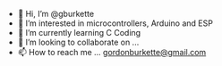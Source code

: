 - 👋 Hi, I’m @gburkette
- 👀 I’m interested in microcontrollers, Arduino and ESP
- 🌱 I’m currently learning C Coding
- 💞️ I’m looking to collaborate on ...
- 📫 How to reach me ... gordonburkette@gmail.com

<!---
gburkette/gburkette is a ✨ special ✨ repository because its `README.md` (this file) appears on your GitHub profile.
You can click the Preview link to take a look at your changes.
--->
